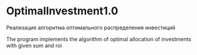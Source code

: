 # OptimalInvestment1.0
Реализация алгоритма оптимального распределения инвестиций

The program implements the algorithm of optimal allocation of investments with given sum and roi
